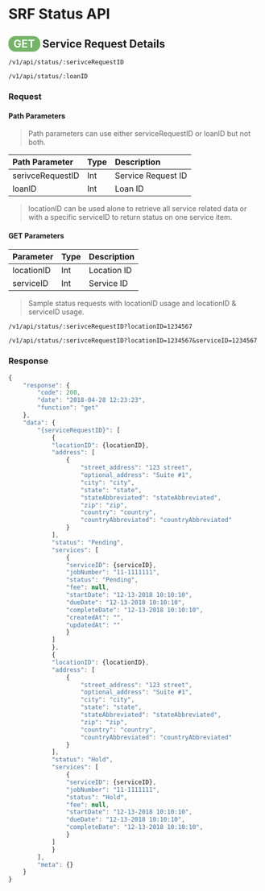 # SRF Status API

## <span style="background-color: #72b566; font-weight: bold; color: #ffffff; padding: 3px 10px; border-radius: 14px;">GET</span> **Service Request Details**

```text
/v1/api/status/:serivceRequestID
```

```text
/v1/api/status/:loanID
```

### Request

#### Path Parameters

> Path parameters can use either serviceRequestID or loanID but not both.

| Path Parameter | Type | Description |
| :--- | :--- | :--- |
| serivceRequestID | Int | Service Request ID |
| loanID | Int | Loan ID |

> locationID can be used alone to retrieve all service related data or with a specific serviceID to return status on one service item.

#### GET Parameters

| Parameter | Type | Description |
| :--- | :--- | :--- |
| locationID | Int | Location ID |
| serviceID | Int | Service ID |

> Sample status requests with locationID usage and locationID & serviceID usage.

```text
/v1/api/status/:serivceRequestID?locationID=1234567
```

```text
/v1/api/status/:serivceRequestID?locationID=1234567&serviceID=1234567
```

### Response

```javascript
{
    "response": {
        "code": 200,
        "date": "2018-04-28 12:23:23",
        "function": "get"
    },
    "data": {
        "{serviceRequestID}": [
            {
            "locationID": {locationID},
            "address": [
                {
                    "street_address": "123 street",
                    "optional_address": "Suite #1",
                    "city": "city",
                    "state": "state",
                    "stateAbbreviated": "stateAbbreviated",
                    "zip": "zip",
                    "country": "country",
                    "countryAbbreviated": "countryAbbreviated"
                }
            ],
            "status": "Pending",
            "services": [
                {
                "serviceID": {serviceID},
                "jobNumber": "11-1111111",
                "status": "Pending",
                "fee": null,
                "startDate": "12-13-2018 10:10:10",
                "dueDate": "12-13-2018 10:10:10",
                "completeDate": "12-13-2018 10:10:10",
                "createdAt": "",
                "updatedAt": ""
                }
            ]
            },
            {
            "locationID": {locationID},
            "address": [
                {
                    "street_address": "123 street",
                    "optional_address": "Suite #1",
                    "city": "city",
                    "state": "state",
                    "stateAbbreviated": "stateAbbreviated",
                    "zip": "zip",
                    "country": "country",
                    "countryAbbreviated": "countryAbbreviated"
                }
            ],
            "status": "Hold",
            "services": [
                {
                "serviceID": {serviceID},
                "jobNumber": "11-1111111",
                "status": "Hold",
                "fee": null,
                "startDate": "12-13-2018 10:10:10",
                "dueDate": "12-13-2018 10:10:10",
                "completeDate": "12-13-2018 10:10:10",
                }
            ]
            }
        ],
        "meta": {}
    }
}
```
